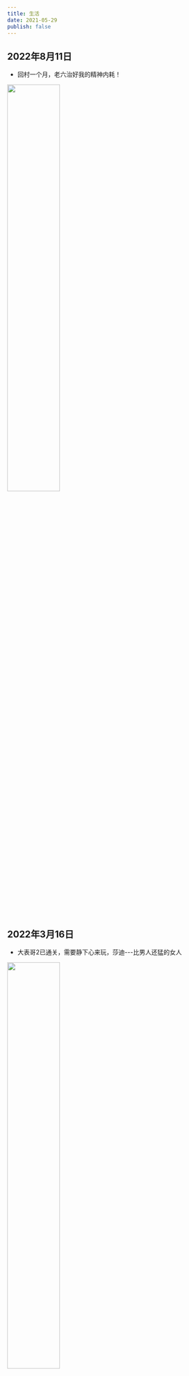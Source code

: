 ```yaml
---
title: 生活
date: 2021-05-29
publish: false
---
```

<style scoped>
  img {
    width: 49%;
    display: inline-block;
  }
</style>
## 2022年8月11日
* 回村一个月，老六治好我的精神内耗！

![](https://blog.jdqiong.cn/202208111805176.jpg)
## 2022年3月16日
* 大表哥2已通关，需要静下心来玩，莎迪---比男人还猛的女人

![](https://blog.jdqiong.cn/202203161015673.png)
## 2022年2月25日
* 老头环已发售，抖M的胜利，准备受苦

![](https://blog.jdqiong.cn/202203041316144.png)
## 2022年2月17日
* 农村已经凋敝，马路上都看不到一个人

![](https://blog.jdqiong.cn/202203041317733.jpg)
## 2022年2月8日
* 第一次听音乐会

![](https://blog.jdqiong.cn/202203041422088.png)
